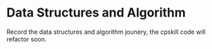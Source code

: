 # Data Structures and Algorithm

Record the data structures and algorithm jounery, the cpskill code will refactor soon.
